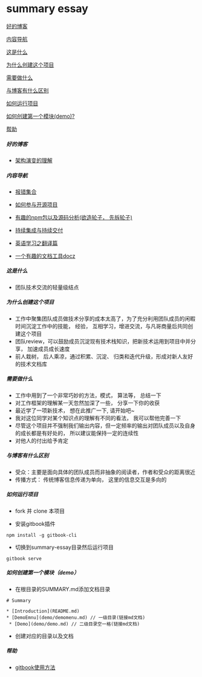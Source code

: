 # summary essay

[好的博客](#blog)

[内容导航](#nav)

[这是什么](#what)

[为什么创建这个项目](#why)

[需要做什么](#any)

[与博客有什么区别](#diff)

[如何运行项目](#run)

[如何创建第一个模块(demo)?](#demo)

[帮助](#help)

##### <span id="blog">好的博客</span>

- [架构演变的理解](http://www.cnblogs.com/zyrblog/p/9085144.html)

##### <span id="nav">内容导航</span>

- [报错集合](https://github.com/fridego/error-collections)

- [如何参与开源项目](open/menu.md)

- [有趣的npm包以及源码分析(欲造轮子， 先拆轮子)](https://github.com/fridego/fine-npms)

- [持续集成与持续交付](cicd/menu.md)

- [英语学习之翻译篇](https://github.com/fridego/translations)

- [一个有趣的文档工具docz](https://github.com/fridego/docx-cn)

##### <span id="what">这是什么</span>

- 团队技术交流的轻量级结点

##### <span id="why">为什么创建这个项目</span>

- 工作中聚集团队成员做技术分享的成本太高了，为了充分利用团队成员的闲暇时间沉淀工作中的技能， 经验， 互相学习，增进交流，与凡哥商量后共同创建这个项目 
- 团队review，可以鼓励成员沉淀现有技术栈知识，把新技术运用到项目中并分享， 加速成员成长速度
- 前人栽树， 后人乘凉，通过积累、沉淀、 归类和迭代升级，形成对新人友好的技术文档库

##### <span id="any">需要做什么</span>

- 工作中用到了一个非常巧妙的方法，模式， 算法等， 总结一下
- 对工作框架的理解某一天忽然加深了一些， 分享一下你的收获
- 最近学了一项新技术， 想在此推广一下, 请开始吧~
- 我对这位同学对某个知识点的理解有不同的看法， 我可以帮他完善一下
- 尽管这个项目并不强制我们输出内容，但一定频率的输出对团队成员以及自身的成长都是有好处的， 所以建议能保持一定的连续性
- 对他人的付出给予肯定

##### <span id="diff">与博客有什么区别</span>

- 受众：主要是面向具体的团队成员而非抽象的阅读者，作者和受众的距离很近
- 传播方式： 传统博客信息传递为单向， 这里的信息交互是多向的 

##### <span id="run">如何运行项目</span>

- fork 并 clone 本项目

- 安装gitbook插件

```
npm install -g gitbook-cli
```
- 切换到summary-essay目录然后运行项目

``` 
gitbook serve
```

##### <span id="demo">如何创建第一个模块（demo）</span>

- 在根目录的SUMMARY.md添加文档目录

```
# Summary

* [Introduction](README.md)
* [DemoEmnu](demo/demomenu.md) // 一级目录(链接md文档)
 * [Demo](demo/demo.md) // 二级目录空一格(链接md文档)
```

- 创建对应的目录以及文档


##### <span id="help">帮助</span>

- [gitbook使用方法](http://www.chengweiyang.cn/gitbook/introduction/README.html)

